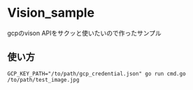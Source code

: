 # Vision_sample
gcpのvison APIをサクッと使いたいので作ったサンプル

## 使い方
```
GCP_KEY_PATH="/to/path/gcp_credential.json" go run cmd.go /to/path/test_image.jpg
```